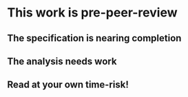 #  This work is pre-peer-review
## The specification is nearing completion
## The analysis needs work
##  Read at your own time-risk!
